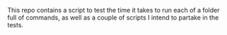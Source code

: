This repo contains a script to test the time it takes to run each of a folder
full of commands, as well as a couple of scripts I intend to partake in the
tests.

